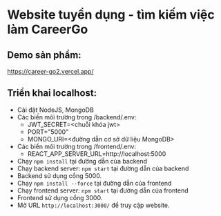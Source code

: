 # Website tuyển dụng - tìm kiếm việc làm CareerGo

## Demo sản phẩm:
https://career-go2.vercel.app/

## Triển khai localhost:

- Cài đặt NodeJS, MongoDB
- Các biến môi trường trong /backend/.env:
  - JWT_SECRET=<chuỗi khóa jwt>
  - PORT="5000"
  - MONGO_URI=<đường dẫn cơ sở dữ liệu MongoDB>
- Các biến môi trường trong /frontend/.env:
  - REACT_APP_SERVER_URL=http://localhost:5000
- Chạy `npm install` tại đường dẫn của backend
- Chạy backend server: `npm start` tại đường dẫn của backend
- Backend sử dụng cổng 5000.
- Chạy `npm install --force` tại đường dẫn của frontend
- Chạy frontend server: `npm start` tại đường dẫn của frontend
- Frontend sử dụng cổng 3000.
- Mở URL `http://localhost:3000/` để truy cập website.

